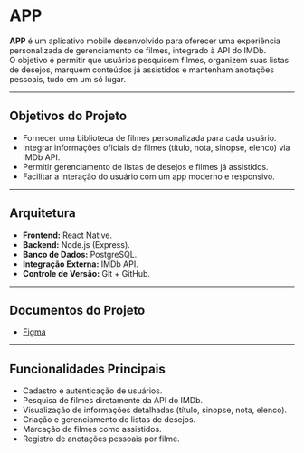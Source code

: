# APP

**APP** é um aplicativo mobile desenvolvido para oferecer uma experiência personalizada de gerenciamento de filmes, integrado à API do IMDb.  
O objetivo é permitir que usuários pesquisem filmes, organizem suas listas de desejos, marquem conteúdos já assistidos e mantenham anotações pessoais, tudo em um só lugar.

---

## Objetivos do Projeto
- Fornecer uma biblioteca de filmes personalizada para cada usuário.  
- Integrar informações oficiais de filmes (título, nota, sinopse, elenco) via IMDb API.  
- Permitir gerenciamento de listas de desejos e filmes já assistidos.  
- Facilitar a interação do usuário com um app moderno e responsivo.  

---

## Arquitetura
- **Frontend:** React Native.  
- **Backend:** Node.js (Express).  
- **Banco de Dados:** PostgreSQL.  
- **Integração Externa:** IMDb API.  
- **Controle de Versão:** Git + GitHub.  

---

## Documentos do Projeto
- [Figma](https://www.figma.com/design/7IQYQ0zUqnPlz1LFJwjPsA/PROGRAMACAO_APP?node-id=0-1&t=TTZbmh1BK16rwzq1-1)  

---

## Funcionalidades Principais
- Cadastro e autenticação de usuários.  
- Pesquisa de filmes diretamente da API do IMDb.  
- Visualização de informações detalhadas (título, sinopse, nota, elenco).  
- Criação e gerenciamento de listas de desejos.  
- Marcação de filmes como assistidos.  
- Registro de anotações pessoais por filme.
